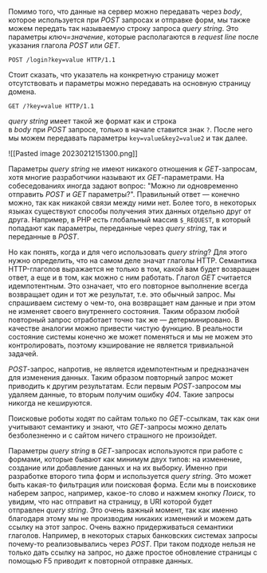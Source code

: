 
Помимо того, что данные на сервер можно передавать через _body_, которое используется при _POST_ запросах и отправке форм, мы также можем передать так называемую строку запроса _query string_. Это параметры _ключ=значение_, которые располагаются в _request line_ после указания глагола _POST_ или _GET_.

```
POST /login?key=value HTTP/1.1
```

Стоит сказать, что указатель на конкретную страницу может отсутствовать и параметры можно передавать на основную страницу домена.

```
GET /?key=value HTTP/1.1
```

_query string_ имеет такой же формат как и строка в _body_ при _POST_ запросе, только в начале ставится знак `?`. После него мы можем передавать параметры `key=value&key2=value2` и так далее.

![[Pasted image 20230212151300.png]]

Параметры _query string_ не имеют никакого отношения к _GET_-запросам, хотя многие разработчики называют их _GET_-параметрами. На собеседованиях иногда задают вопрос: "Можно ли одновременно отправить _POST_ и _GET_ параметры?". Правильный ответ — конечно можно, так как никакой связи между ними нет. Более того, в некоторых языках существуют способы получения этих данных отдельно друг от друга. Например, в PHP есть глобальный массив `$_REQUEST`, в который попадают как параметры, переданные через _query string_, так и переданные в _POST_.

Но как понять, когда и для чего использовать _query string_? Для этого нужно определить, что на самом деле значат глаголы HTTP. Семантика HTTP-глаголов выражается не только в том, какой вам будет возвращен ответ, а еще и в том, как можно с ним работать. Глагол _GET_ считается идемпотентным. Это означает, что его повторное выполнение всегда возвращает один и тот же результат, т.е. это обычный запрос. Мы спрашиваем систему о чем-то, она возвращает нам данные и при этом не изменяет своего внутреннего состояния. Таким образом любой повторный запрос отработает точно так же — детерминировано. В качестве аналогии можно привести чистую функцию. В реальности состояние системы конечно же может поменяться и мы не можем это контролировать, поэтому кэширование не является тривиальной задачей.

_POST_-запрос, напротив, не является идемпотентным и предназначен для изменения данных. Таким образом повторный запрос может приводить к другим результатам. Если первым _POST_-запросом мы удаляем данные, то вторым получим ошибку _404_. Такие запросы никогда не кешируются.

Поисковые роботы ходят по сайтам только по _GET_-ссылкам, так как они учитывают семантику и знают, что _GET_-запросы можно делать безболезненно и с сайтом ничего страшного не произойдет.

Параметры _query string_ в _GET_-запросах используются при работе с формами, которые бывают как минимум двух типов: на изменение, создание или добавление данных и на их выборку. Именно при разработке второго типа форм и используется _query string_. Это может быть какая-то фильтрация или поисковая форма. Если мы в поисковике наберем запрос, например, какое-то слово и нажмем кнопку _Поиск_, то увидим, что нас отправит на страницу, в URI которой будет отправлен _query string_. Это очень важный момент, так как именно благодаря этому мы не производим никаких изменений и можем дать ссылку на этот запрос. Очень важно придерживаться семантики глаголов. Например, в некоторых старых банковских системах запросы почему-то реализовывались через _POST_. При таком подходе нельзя не только дать ссылку на запрос, но даже простое обновление страницы с помощью F5 приводит к повторной отправке данных.
